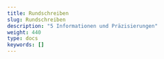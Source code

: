 ```yaml
---
title: Rundschreiben
slug: Rundschreiben
description: "5 Informationen und Präzisierungen"
weight: 440
type: docs
keywords: []
---
```

